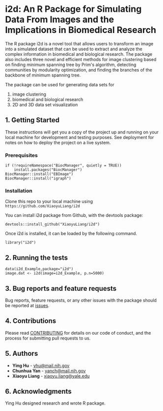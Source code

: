 # i2d: An R Package for Simulating Data From Images and the Implications in Biomedical Research

The R package i2d is a novel tool that allows users to transform an image into a simulated dataset that can be used to extract and analyze the complex information in biomedical and biological research. The package also includes three novel and efficient methods for image clustering based on finding minimum spanning tree by Prim's algorithm, detecting communities by modularity optimization, and finding the branches of the backbone of minimum spanning tree.

The package can be used for generating data sets for

1. image clustering
2. biomedical and biological research
3. 2D and 3D data set visualization


## 1. Getting Started

These instructions will get you a copy of the project up and running on your local machine for development and testing purposes. See deployment for notes on how to deploy the project on a live system.

### Prerequisites
```
if (!requireNamespace("BiocManager", quietly = TRUE))
    install.packages("BiocManager")
BiocManager::install("EBImage")
BiocManager::install("igraph")
```

### Installation
Clone this repo to your local machine using `https://github.com/XiaoyuLiang/i2d`

You can install i2d package from Github, with the devtools package:
```
devtools::install_github("XiaoyuLiang/i2d")
```
Once i2d is installed, it can be loaded by the following command.
```
library("i2d")
```

## 2. Running the tests
```
data(i2d_Example,package="i2d")
image.dat <- i2d(image=i2d_Example, p.n=5000)
```

## 3. Bug reports and feature requests
Bug reports, feature requests, or any other issues with the package should be reported at [issues](https://github.com/XiaoyuLiang/i2d/issues).

## 4. Contributions
Please read [CONTRIBUTING](https://github.com/XiaoyuLiang/i2d/blob/master/CONTRIBUTING.md) for details on our code of conduct, and the process for submitting pull requests to us.

## 5. Authors
* **Ying Hu** - yhu@mail.nih.gov
* **Chunhua Yan** - yanch@mail.nih.gov
* **Xiaoyu Liang** - xiaoyu.liang@yale.edu

## 6. Acknowledgments
Ying Hu designed research and wrote R package.
